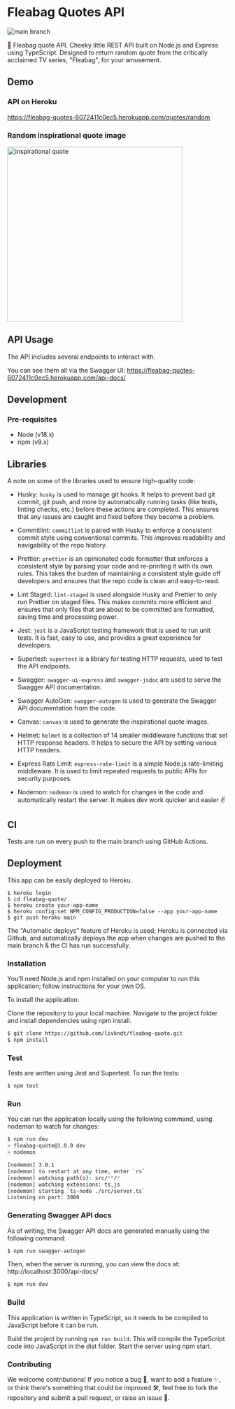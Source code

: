 # Fleabag Quotes API

![main branch](https://github.com/livkndt/fleabag-quotes/actions/workflows/nodejs.yml/badge.svg)

💬 Fleabag quote API. Cheeky little REST API built on Node.js and Express using TypeScript.
Designed to return random quote from the critically acclaimed TV series, "Fleabag", for your amusement.

## Demo

### API on Heroku

https://fleabag-quotes-6072411c0ec5.herokuapp.com/quotes/random

### Random inspirational quote image

<img src="https://fleabag-quotes-6072411c0ec5.herokuapp.com/quotes/random/inspirational"
alt="inspirational quote" width="400" />

## API Usage

The API includes several endpoints to interact with.

You can see them all via the Swagger UI: https://fleabag-quotes-6072411c0ec5.herokuapp.com/api-docs/

## Development

### Pre-requisites

- Node (v18.x)
- npm (v9.x)

## Libraries

A note on some of the libraries used to ensure high-quality code:

- Husky: `husky` is used to manage git hooks. It helps to prevent bad git commit, git push, and more by automatically
  running tasks (like tests, linting checks, etc.) before these actions are completed. This ensures that any issues are
  caught and fixed before they become a problem.

- Commitlint: `commitlint` is paired with Husky to enforce a consistent commit style using conventional commits.
  This improves readability and navigability of the repo history.

- Prettier: `prettier` is an opinionated code formatter that enforces a consistent style by parsing your code and
  re-printing it with its own rules. This takes the burden of maintaining a consistent style guide off developers and
  ensures that the repo code is clean and easy-to-read.

- Lint Staged: `lint-staged` is used alongside Husky and Prettier to only run Prettier on staged files. This makes
  commits more efficient and ensures that only files that are about to be committed are formatted, saving time and
  processing power.

- Jest: `jest` is a JavaScript testing framework that is used to run unit tests. It is fast, easy to use, and
  provides a great experience for developers.

- Supertest: `supertest` is a library for testing HTTP requests, used to test the API endpoints.

- Swagger: `swagger-ui-express` and `swagger-jsdoc` are used to serve the Swagger API documentation.

- Swagger AutoGen: `swagger-autogen` is used to generate the Swagger API documentation from the code.

- Canvas: `canvas` is used to generate the inspirational quote images.

- Helmet: `helmet` is a collection of 14 smaller middleware functions that set HTTP response headers. It helps to
  secure the API by setting various HTTP headers.

- Express Rate Limit: `express-rate-limit` is a simple Node.js rate-limiting middleware. It is used to limit
  repeated requests to public APIs for security purposes.

- Nodemon: `nodemon` is used to watch for changes in the code and automatically restart the server. It makes dev work
  quicker and easier ✌️

## CI

Tests are run on every push to the main branch using GitHub Actions.

## Deployment

This app can be easily deployed to Heroku.

```shell
$ heroku login
$ cd fleabag-quote/
$ heroku create your-app-name
$ heroku config:set NPM_CONFIG_PRODUCTION=false --app your-app-name
$ git push heroku main
```

The "Automatic deploys" feature of Heroku is used; Heroku is connected via Github, and automatically deploys the app
when changes are pushed to the main branch & the CI has run successfully.

### Installation

You'll need Node.js and npm installed on your computer to run this application; follow instructions for your own OS.

To install the application:

Clone the repository to your local machine.
Navigate to the project folder and install dependencies using npm install.

```bash
$ git clone https://github.com/livkndt/fleabag-quote.git
$ npm install
```

### Test

Tests are written using Jest and Supertest. To run the tests:

```bash
$ npm test
```

### Run

You can run the application locally using the following command, using nodemon to watch for changes:

```bash
$ npm run dev
> fleabag-quote@1.0.0 dev
> nodemon

[nodemon] 3.0.1
[nodemon] to restart at any time, enter `rs`
[nodemon] watching path(s): src/**/*
[nodemon] watching extensions: ts,js
[nodemon] starting `ts-node ./src/server.ts`
Listening on port: 3000
```

### Generating Swagger API docs

As of writing, the Swagger API docs are generated manually using the following command:

```bash
$ npm run swagger-autogen
```

Then, when the server is running, you can view the docs at: http://localhost:3000/api-docs/

```bash
$ npm run dev
```

### Build

This application is written in TypeScript, so it needs to be compiled to JavaScript before it can be run.

Build the project by running `npm run build`. This will compile the TypeScript code into JavaScript in the dist folder.
Start the server using npm start.

### Contributing

We welcome contributions! If you notice a bug 🐞, want to add a feature ✨, or think there's something that could be
improved 🛠️, feel free to fork the repository and submit a pull request, or raise an issue 🤚.
